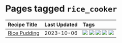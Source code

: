 # Pages tagged `rice_cooker`

|Recipe Title|Last Updated|Tags
|:---|:---|:---|
|[Rice Pudding](../recipes/ricepudding.md)|2023-10-06|[![](https://img.shields.io/badge/tag-dairy-4e6ea)](../tags/dairy.md) [![](https://img.shields.io/badge/tag-dessert-f05668)](../tags/dessert.md) [![](https://img.shields.io/badge/tag-easy-e5c1d4)](../tags/easy.md) [![](https://img.shields.io/badge/tag-rice-427cd)](../tags/rice.md) [![](https://img.shields.io/badge/tag-rice_cooker-4d8aaa)](../tags/rice_cooker.md)|